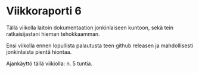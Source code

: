 # Viikkoraporti 6

Tällä viikolla laitoin dokumentaation jonkinlaiseen kuntoon, sekä tein ratkaisijastani hieman tehokkaamman.

Ensi viikolla ennen lopullista palautusta teen github releasen ja mahdollisesti jonkinlaista pientä hiontaa.

Ajankäyttö tällä viikiolla: n. 5 tuntia.
